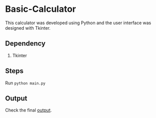 # Basic-Calculator
This calculator was developed using Python and the user interface was designed with Tkinter.

## Dependency
1. Tkinter

## Steps
Run `python main.py`

## Output
Check the final [output](https://www.youtube.com/watch?v=zvTaOsZiM7A).
